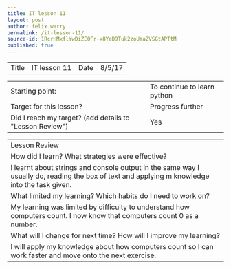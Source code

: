 ```yaml
---
title: IT lesson 11
layout: post
author: felix.warry
permalink: /it-lesson-11/
source-id: 1RcrHMxflYwDiZE0Fr-x8YeD9Tuk2zoUYaZVSGtAPTtM
published: true
---
```

<table>
  <tr>
    <td>Title</td>
    <td>IT lesson 11</td>
    <td>Date</td>
    <td>8/5/17</td>
  </tr>
</table>


<table>
  <tr>
    <td>Starting point:</td>
    <td>To continue to learn python</td>
  </tr>
  <tr>
    <td>Target for this lesson?</td>
    <td>Progress further</td>
  </tr>
  <tr>
    <td>Did I reach my target? 
(add details to "Lesson Review")</td>
    <td> Yes</td>
  </tr>
</table>


<table>
  <tr>
    <td>Lesson Review</td>
  </tr>
  <tr>
    <td>How did I learn? What strategies were effective? </td>
  </tr>
  <tr>
    <td>I learnt about strings and console output in the same way I usually do, reading the box of text and applying m knowledge into the task given. </td>
  </tr>
  <tr>
    <td>What limited my learning? Which habits do I need to work on? </td>
  </tr>
  <tr>
    <td>My learning was limited by difficulty to understand how computers count. I now know that computers count 0 as a number.</td>
  </tr>
  <tr>
    <td>What will I change for next time? How will I improve my learning?</td>
  </tr>
  <tr>
    <td>I will apply my knowledge about how computers count so I can work faster and move onto the next exercise.  </td>
  </tr>
</table>


